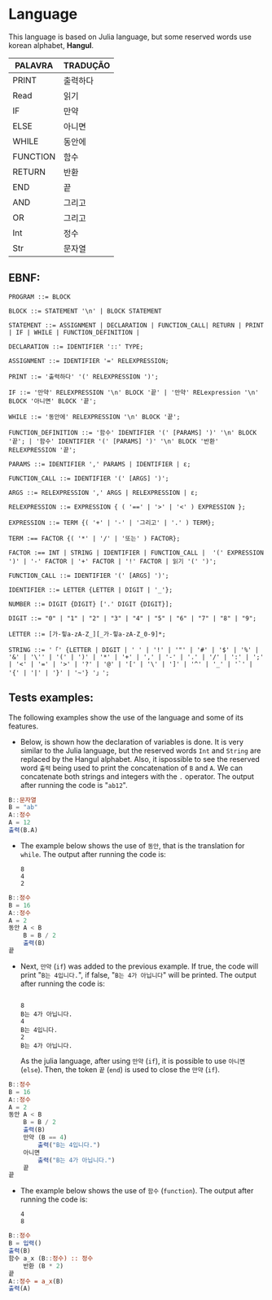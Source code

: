 # Language
This language is based on Julia language, but some reserved words use korean alphabet, **Hangul**. 

| PALAVRA | TRADUÇÃO |
| --- | --- |
| PRINT | 출력하다 |
| Read | 읽기 |
| IF | 만약 |
| ELSE | 아니면 |
| WHILE | 동안에 |
| FUNCTION | 함수 |
| RETURN | 반환 |
| END | 끝 |
| AND | 그리고 |
| OR | 그리고 |
| Int| 정수
| Str | 문자열


## EBNF:

```
PROGRAM ::= BLOCK

BLOCK ::= STATEMENT '\n' | BLOCK STATEMENT

STATEMENT ::= ASSIGNMENT | DECLARATION | FUNCTION_CALL| RETURN | PRINT | IF | WHILE | FUNCTION_DEFINITION | 

DECLARATION ::= IDENTIFIER '::' TYPE;

ASSIGNMENT ::= IDENTIFIER '=' RELEXPRESSION;

PRINT ::= '출력하다' '(' RELEXPRESSION ')';

IF ::= '만약' RELEXPRESSION '\n' BLOCK '끝' | '만약' RELexpression '\n' BLOCK '아니면' BLOCK '끝';

WHILE ::= '동안에' RELEXPRESSION '\n' BLOCK '끝';

FUNCTION_DEFINITION ::= '함수' IDENTIFIER '(' [PARAMS] ')' '\n' BLOCK '끝'; | '함수' IDENTIFIER '(' [PARAMS] ')' '\n' BLOCK '반환' RELEXPRESSION '끝';

PARAMS ::= IDENTIFIER ',' PARAMS | IDENTIFIER | ε;

FUNCTION_CALL ::= IDENTIFIER '(' [ARGS] ')';

ARGS ::= RELEXPRESSION ',' ARGS | RELEXPRESSION | ε;

RELEXPRESSION ::= EXPRESSION { ( '==' | '>' | '<' ) EXPRESSION };

EXPRESSION ::= TERM {( '+' | '-' | '그리고' | '.' ) TERM};

TERM :== FACTOR {( '*' | '/' | '또는' ) FACTOR};

FACTOR :== INT | STRING | IDENTIFIER | FUNCTION_CALL |  '(' EXPRESSION ')' | '-' FACTOR | '+' FACTOR | '!' FACTOR | 읽기 '(' ')';

FUNCTION_CALL ::= IDENTIFIER '(' [ARGS] ')';

IDENTIFIER ::= LETTER {LETTER | DIGIT | '_'};

NUMBER ::= DIGIT {DIGIT} ['.' DIGIT {DIGIT}];

DIGIT ::= "0" | "1" | "2" | "3" | "4" | "5" | "6" | "7" | "8" | "9";

LETTER ::= [가-힣a-zA-Z_][_가-힣a-zA-Z_0-9]*;

STRING ::= '「' {LETTER | DIGIT | ' ' | '!' | '"' | '#' | '$' | '%' | '&' | '\'' | '(' | ')' | '*' | '+' | ',' | '-' | '.' | '/' | ':' | ';' | '<' | '=' | '>' | '?' | '@' | '[' | '\' | ']' | '^' | '_' | '`' | '{' | '|' | '}' | '~'} '」';

```

## Tests examples:

The following examples show the use of the language and some of its features.

- Below, is shown how the declaration of variables is done. It is very similar to the Julia language, but the reserved words `Int` and `String` are replaced by the Hangul alphabet. Also, it ispossible to see the reserved word `출력` being used to print the concatenation of `B` and `A`.
We can concatenate both strings and integers with the `.` operator.
The output after running the code is "`ab12`".


``` julia
B::문자열
B = "ab"
A::정수 
A = 12
출력(B.A)
```
- The example below shows the use of `동안`, that is the translation for `while`. The output after running the code is:
    ``` text
    8 
    4
    2
    ```

```julia
B::정수 
B = 16
A::정수 
A = 2
동안 A < B
    B = B / 2
    출력(B)
끝
```
- Next, `만약` (`if`) was added to the previous example. If true, the code will print "`B는 4입니다.`", if false, "`B는 4가 아닙니다`" will be printed. The output after running the code is:
    ``` text

    8
    B는 4가 아닙니다.
    4
    B는 4입니다.
    2
    B는 4가 아닙니다.
    ```
    As the julia language, after using `만약` (`if`), it is possible to use `아니면` (`else`). Then, the token `끝` (`end`) is used to close the `만약` (`if`).

```julia
B::정수 
B = 16
A::정수 
A = 2
동안 A < B
    B = B / 2
    출력(B)
    만약 (B == 4)
        출력("B는 4입니다.")
    아니면
        출력("B는 4가 아닙니다.")
    끝    
끝
```

- The example below shows the use of `함수` (`function`). The output after running the code is:
    ``` text
    4
    8
    ```

```julia
B::정수
B = 입력()
출력(B)
함수 a_x (B::정수) :: 정수
    반환 (B * 2)
끝
A::정수 = a_x(B)
출력(A)
```
